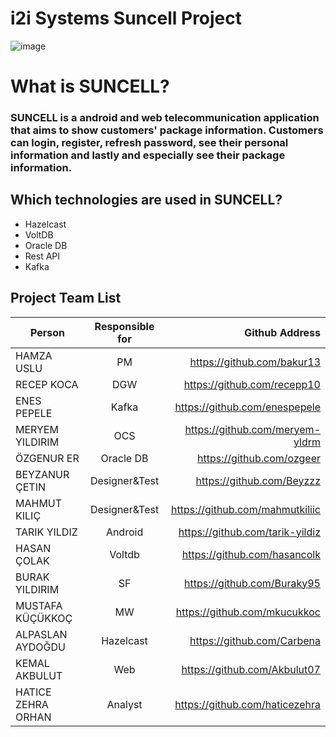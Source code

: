 # i2i Systems Suncell Project
![image](https://user-images.githubusercontent.com/108797599/219052704-f037b8b4-08cd-40d9-9e5e-68a9154def77.png)

# What is SUNCELL?
### SUNCELL is a android and web  telecommunication application that aims to show customers' package information. Customers can login, register, refresh password, see their personal information and lastly and especially see their package information.
## Which technologies are used in SUNCELL?
- Hazelcast
- VoltDB
- Oracle DB
- Rest API
- Kafka
  
## Project Team List

|Person |Responsible for	|Github Address|
| --|:-------:| -----:|
|HAMZA USLU				|				PM     |https://github.com/bakur13     |
|RECEP KOCA       |				DGW    |https://github.com/recepp10    |
|ENES PEPELE	  	|					Kafka|https://github.com/enespepele  |
|MERYEM YILDIRIM	|						OCS|https://github.com/meryem-yldrm|
|ÖZGENUR ER				|		Oracle DB  |https://github.com/ozgeer      |
|BEYZANUR ÇETIN 	|	Designer&Test|https://github.com/Beyzzz      |
|MAHMUT KILIÇ			|	Designer&Test|https://github.com/mahmutkiliic|
|TARIK YILDIZ			|		  Android  |https://github.com/tarik-yildiz|
|HASAN ÇOLAK			|		Voltdb     |https://github.com/hasancolk   |
|BURAK YILDIRIM		|					 SF  |https://github.com/Buraky95    |
|MUSTAFA KÜÇÜKKOÇ	|		MW         |https://github.com/mkucukkoc   |
|ALPASLAN AYDOĞDU |		 Hazelcast |https://github.com/Carbena     |
|KEMAL AKBULUT	  |				Web    |https://github.com/Akbulut07   |
|HATICE ZEHRA ORHAN|		Analyst  |https://github.com/haticezehra |


